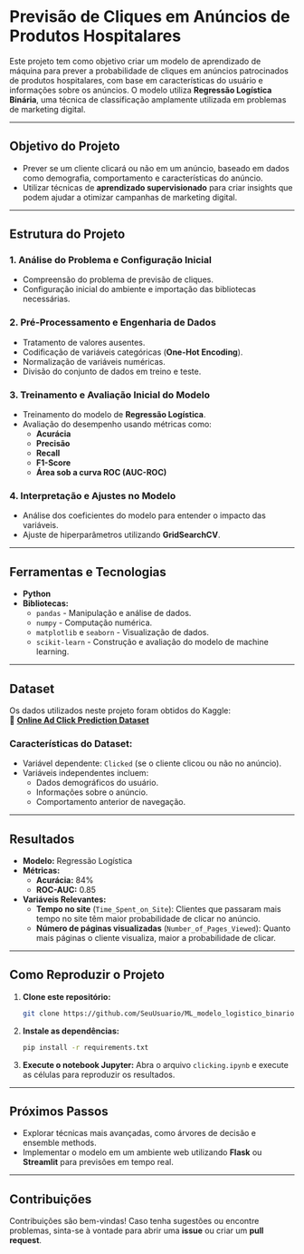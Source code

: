 # **Previsão de Cliques em Anúncios de Produtos Hospitalares**

Este projeto tem como objetivo criar um modelo de aprendizado de máquina para prever a probabilidade de cliques em anúncios patrocinados de produtos hospitalares, com base em características do usuário e informações sobre os anúncios. O modelo utiliza **Regressão Logística Binária**, uma técnica de classificação amplamente utilizada em problemas de marketing digital.

---

## **Objetivo do Projeto**
- Prever se um cliente clicará ou não em um anúncio, baseado em dados como demografia, comportamento e características do anúncio.
- Utilizar técnicas de **aprendizado supervisionado** para criar insights que podem ajudar a otimizar campanhas de marketing digital.

---

## **Estrutura do Projeto**

### **1. Análise do Problema e Configuração Inicial**
- Compreensão do problema de previsão de cliques.
- Configuração inicial do ambiente e importação das bibliotecas necessárias.

### **2. Pré-Processamento e Engenharia de Dados**
- Tratamento de valores ausentes.
- Codificação de variáveis categóricas (**One-Hot Encoding**).
- Normalização de variáveis numéricas.
- Divisão do conjunto de dados em treino e teste.

### **3. Treinamento e Avaliação Inicial do Modelo**
- Treinamento do modelo de **Regressão Logística**.
- Avaliação do desempenho usando métricas como:
  - **Acurácia**
  - **Precisão**
  - **Recall**
  - **F1-Score**
  - **Área sob a curva ROC (AUC-ROC)**

### **4. Interpretação e Ajustes no Modelo**
- Análise dos coeficientes do modelo para entender o impacto das variáveis.
- Ajuste de hiperparâmetros utilizando **GridSearchCV**.

---

## **Ferramentas e Tecnologias**
- **Python**
- **Bibliotecas:**
  - `pandas` - Manipulação e análise de dados.
  - `numpy` - Computação numérica.
  - `matplotlib` e `seaborn` - Visualização de dados.
  - `scikit-learn` - Construção e avaliação do modelo de machine learning.

---

## **Dataset**
Os dados utilizados neste projeto foram obtidos do Kaggle:  
📂 **[Online Ad Click Prediction Dataset](https://www.kaggle.com/datasets/natchananprabhong/online-ad-click-prediction-dataset?resource=download)**

### **Características do Dataset:**
- Variável dependente: `Clicked` (se o cliente clicou ou não no anúncio).
- Variáveis independentes incluem:
  - Dados demográficos do usuário.
  - Informações sobre o anúncio.
  - Comportamento anterior de navegação.

---

## **Resultados**
- **Modelo:** Regressão Logística
- **Métricas:**
  - **Acurácia:** 84%
  - **ROC-AUC:** 0.85
- **Variáveis Relevantes:**
  - **Tempo no site** (`Time_Spent_on_Site`): Clientes que passaram mais tempo no site têm maior probabilidade de clicar no anúncio.
  - **Número de páginas visualizadas** (`Number_of_Pages_Viewed`): Quanto mais páginas o cliente visualiza, maior a probabilidade de clicar.

---

## **Como Reproduzir o Projeto**

1. **Clone este repositório:**
   ```bash
   git clone https://github.com/SeuUsuario/ML_modelo_logistico_binario.git
   ```

2. **Instale as dependências:**
   ```bash
   pip install -r requirements.txt
   ```

3. **Execute o notebook Jupyter:**
   Abra o arquivo `clicking.ipynb` e execute as células para reproduzir os resultados.

---

## **Próximos Passos**
- Explorar técnicas mais avançadas, como árvores de decisão e ensemble methods.
- Implementar o modelo em um ambiente web utilizando **Flask** ou **Streamlit** para previsões em tempo real.

---

## **Contribuições**
Contribuições são bem-vindas! Caso tenha sugestões ou encontre problemas, sinta-se à vontade para abrir uma **issue** ou criar um **pull request**.

